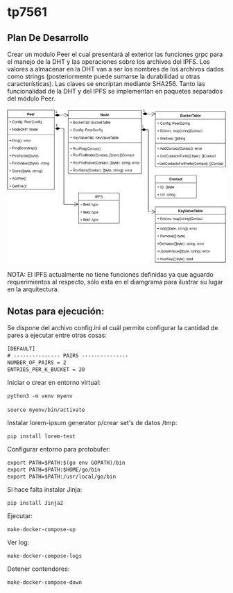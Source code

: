 # tp7561

## Plan De Desarrollo

Crear un modulo Peer el cual presentará al exterior las funciones grpc para el manejo de la DHT y las operaciones sobre los archivos del IPFS. 
Los valores a almacenar en la DHT van a ser los nombres de los archivos dados como strings (posteriormente puede sumarse la durabilidad u otras características).
Las claves se encriptan mediante SHA256.
Tanto las funcionalidad de la DHT y del IPFS se implementan en paquetes separados del módulo Peer.

![Diagrama De Clases Peer](./docs/DiagramaDeClasesPeer.png)

NOTA: El IPFS actualmente no tiene funciones definidas ya que aguardo requerimientos al respecto, sólo esta en el diamgrama para ilustrar su lugar en la arquitectura.



## Notas para ejecución:

Se dispone del archivo config.ini el cuál permite configurar la cantidad de pares a ejecutar entre otras cosas:

```
[DEFAULT]
# --------------- PAIRS ---------------
NUMBER_OF_PAIRS = 2
ENTRIES_PER_K_BUCKET = 20
```
Iniciar o crear en entorno virtual:
```
python3 -m venv myenv

source myenv/bin/activate

```
Instalar lorem-ipsum generator p/crear set's de datos /tmp:
```
pip install lorem-text
```
Configurar entorno para protobufer:
```
export PATH=$PATH:$(go env GOPATH)/bin
export PATH=$PATH:$HOME/go/bin
export PATH=$PATH:/usr/local/go/bin
```
Si hace falta instalar Jinja:
```
pip install Jinja2
```
Ejecutar:
```
make-docker-compose-up
```
Ver log:
```
make-docker-compose-logs
```
Detener contendores:
```
make-docker-compose-down
```